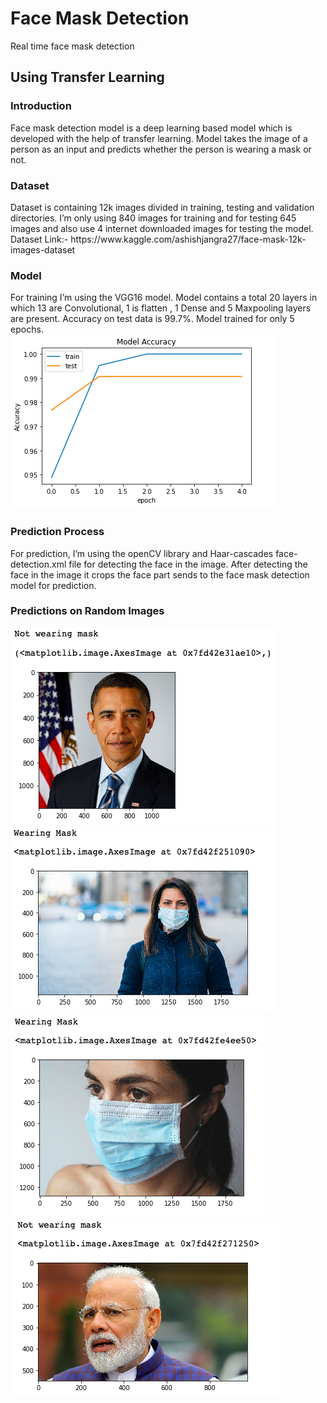 <h1>Face Mask Detection </h1>
Real time face mask detection
<h2>Using Transfer Learning</h2>

<h3>Introduction </h3>
Face mask detection model is a deep learning based model which is developed with the
help of transfer learning. Model takes the image of a person as an input and predicts
whether the person is wearing a mask or not.

<h3>Dataset</h3>
Dataset is containing 12k images divided in training, testing and validation directories.
I’m only using 840 images for training and for testing 645
images and also use 4 internet downloaded images for testing the model.<br>
Dataset Link:- https://www.kaggle.com/ashishjangra27/face-mask-12k-images-dataset

<h3>Model</h3>
For training I’m using the VGG16 model. Model contains a total 20 layers in which 13 are
Convolutional, 1 is flatten , 1 Dense and 5 Maxpooling layers are present. Accuracy on test
data is 99.7%. Model trained for only 5 epochs.
<br>

<img src="accuracy.png">

<h3>Prediction Process</h3>
For prediction, I’m using the openCV library and Haar-cascades face-detection.xml file for
detecting the face in the image. After detecting the face in the image it crops the face part
sends to the face mask detection model for prediction.

<h3>Predictions on Random Images</h3>

<img src="output1.png">
<img src="output2.png">
<img src="output3.png">
<img src="output4.png">
